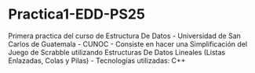 # Practica1-EDD-PS25
Primera practica del curso de Estructura De Datos - Universidad de San Carlos de Guatemala - CUNOC - Consiste en hacer una Simplificación del Juego de Scrabble utilizando Estructuras De Datos Lineales (Listas Enlazadas, Colas y Pilas) - Tecnologías utilizadas: C++

